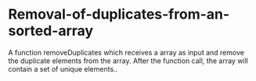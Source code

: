 # Removal-of-duplicates-from-an-sorted-array
A function removeDuplicates which receives a array as input and remove the duplicate elements from the array. After the function call, the array will contain a set of unique elements..
